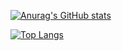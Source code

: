 <!--
**fikrirza/fikrirza** is a ✨ _special_ ✨ repository because its `README.md` (this file) appears on your GitHub profile.

Here are some ideas to get you started:

- 🔭 I’m currently working on ...
- 🌱 I’m currently learning ...
- 👯 I’m looking to collaborate on ...
- 🤔 I’m looking for help with ...
- 💬 Ask me about ...
- 📫 How to reach me: ...
- 😄 Pronouns: ...
- ⚡ Fun fact: ...
-->
[![Anurag's GitHub stats](https://github-readme-stats.vercel.app/api?username=fikrirza&include_all_commits=true&count_private=true&show_icons=true&theme=radical)](https://github.com/fikrirza)

[![Top Langs](https://github-readme-stats.vercel.app/api/top-langs/?username=fikrirza&count_private=true&layout=compact&theme=radical)](https://github.com/fikrirza)
